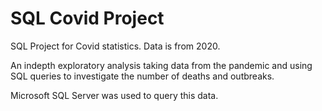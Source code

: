 # SQL Covid Project

SQL Project for Covid statistics.  Data is from 2020. 

An indepth exploratory analysis taking data from the pandemic and using SQL queries to investigate the number of deaths and outbreaks.  

Microsoft SQL Server was used to query this data.
